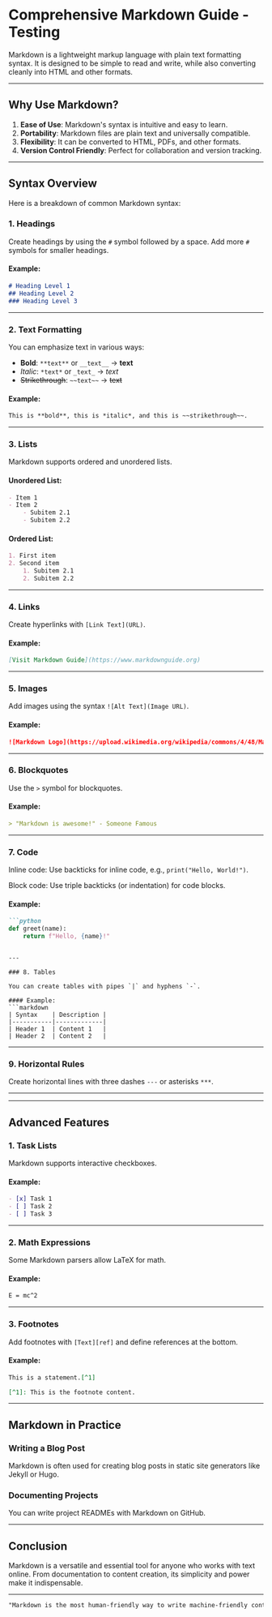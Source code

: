 
# Comprehensive Markdown Guide - Testing

Markdown is a lightweight markup language with plain text formatting syntax. It is designed to be simple to read and write, while also converting cleanly into HTML and other formats.

---

## Why Use Markdown?

1. **Ease of Use**: Markdown's syntax is intuitive and easy to learn.
2. **Portability**: Markdown files are plain text and universally compatible.
3. **Flexibility**: It can be converted to HTML, PDFs, and other formats.
4. **Version Control Friendly**: Perfect for collaboration and version tracking.

---

## Syntax Overview

Here is a breakdown of common Markdown syntax:

### 1. Headings

Create headings by using the `#` symbol followed by a space. Add more `#` symbols for smaller headings.

#### Example:
```markdown
# Heading Level 1
## Heading Level 2
### Heading Level 3
```

---

### 2. Text Formatting

You can emphasize text in various ways:

- **Bold**: `**text**` or `__text__` → **text**
- *Italic*: `*text*` or `_text_` → *text*
- ~~Strikethrough~~: `~~text~~` → ~~text~~

#### Example:
```markdown
This is **bold**, this is *italic*, and this is ~~strikethrough~~.
```

---

### 3. Lists

Markdown supports ordered and unordered lists.

#### Unordered List:
```markdown
- Item 1
- Item 2
    - Subitem 2.1
    - Subitem 2.2
```

#### Ordered List:
```markdown
1. First item
2. Second item
    1. Subitem 2.1
    2. Subitem 2.2
```

---

### 4. Links

Create hyperlinks with `[Link Text](URL)`.

#### Example:
```markdown
[Visit Markdown Guide](https://www.markdownguide.org)
```

---

### 5. Images

Add images using the syntax `![Alt Text](Image URL)`.

#### Example:
```markdown
![Markdown Logo](https://upload.wikimedia.org/wikipedia/commons/4/48/Markdown-mark.svg)
```

---

### 6. Blockquotes

Use the `>` symbol for blockquotes.

#### Example:
```markdown
> "Markdown is awesome!" - Someone Famous
```

---

### 7. Code

Inline code: Use backticks for inline code, e.g., `print("Hello, World!")`.

Block code: Use triple backticks (or indentation) for code blocks.

#### Example:
```markdown
```python
def greet(name):
    return f"Hello, {name}!"
```
```

---

### 8. Tables

You can create tables with pipes `|` and hyphens `-`.

#### Example:
```markdown
| Syntax    | Description |
|-----------|-------------|
| Header 1  | Content 1   |
| Header 2  | Content 2   |
```

---

### 9. Horizontal Rules

Create horizontal lines with three dashes `---` or asterisks `***`.

---

---

## Advanced Features

### 1. Task Lists

Markdown supports interactive checkboxes.

#### Example:
```markdown
- [x] Task 1
- [ ] Task 2
- [ ] Task 3
```

---

### 2. Math Expressions

Some Markdown parsers allow LaTeX for math.

#### Example:
```markdown
E = mc^2
```

---

### 3. Footnotes

Add footnotes with `[Text][ref]` and define references at the bottom.

#### Example:
```markdown
This is a statement.[^1]

[^1]: This is the footnote content.
```

---

## Markdown in Practice

### Writing a Blog Post
Markdown is often used for creating blog posts in static site generators like Jekyll or Hugo.

### Documenting Projects
You can write project READMEs with Markdown on GitHub.

---

## Conclusion

Markdown is a versatile and essential tool for anyone who works with text online. From documentation to content creation, its simplicity and power make it indispensable.

--- 

```markdown
"Markdown is the most human-friendly way to write machine-friendly content."
```
